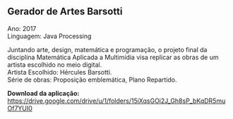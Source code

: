 ## Gerador de Artes Barsotti <br/>
Ano: 2017 <br/>
Linguagem: Java Processing <br/>

<p>Juntando arte, design, matemática e programação, o projeto final da disciplina Matemática Aplicada a Multimídia visa
replicar as obras de um artista escolhido no meio digital.<br/>
Artista Escolhido: Hércules Barsotti.<br/> 
Série de obras: Proposição emblemática, Plano Repartido. </p>


<strong>Download da aplicação:</strong> https://drive.google.com/drive/u/1/folders/15iXqsGOi2J_Gh8sP_bKqDR5muOf7YUI0
